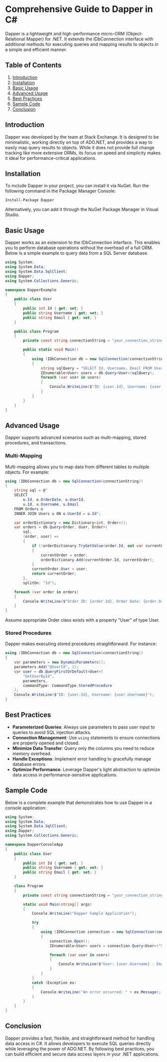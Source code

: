 <!-- nao7sep | o3-mini-high | 2025-03-31T03:00:06Z -->

# Comprehensive Guide to Dapper in C#

Dapper is a lightweight and high-performance micro-ORM (Object-Relational Mapper) for .NET. It extends the IDbConnection interface with additional methods for executing queries and mapping results to objects in a simple and efficient manner.

## Table of Contents

1. [Introduction](#introduction)
2. [Installation](#installation)
3. [Basic Usage](#basic-usage)
4. [Advanced Usage](#advanced-usage)
5. [Best Practices](#best-practices)
6. [Sample Code](#sample-code)
7. [Conclusion](#conclusion)

## Introduction

Dapper was developed by the team at Stack Exchange. It is designed to be minimalistic, working directly on top of ADO.NET, and provides a way to easily map query results to objects. While it does not provide full change tracking like more extensive ORMs, its focus on speed and simplicity makes it ideal for performance-critical applications.

## Installation

To include Dapper in your project, you can install it via NuGet. Run the following command in the Package Manager Console:

```shell
Install-Package Dapper
```

Alternatively, you can add it through the NuGet Package Manager in Visual Studio.

## Basic Usage

Dapper works as an extension to the IDbConnection interface. This enables you to perform database operations without the overhead of a full ORM. Below is a simple example to query data from a SQL Server database.

```csharp
using System;
using System.Data;
using System.Data.SqlClient;
using Dapper;
using System.Collections.Generic;

namespace DapperExample
{
    public class User
    {
        public int Id { get; set; }
        public string Username { get; set; }
        public string Email { get; set; }
    }

    public class Program
    {
        private const string connectionString = "your_connection_string_here";

        public static void Main()
        {
            using (IDbConnection db = new SqlConnection(connectionString))
            {
                string sqlQuery = "SELECT Id, Username, Email FROM Users";
                IEnumerable<User> users = db.Query<User>(sqlQuery);
                foreach (var user in users)
                {
                    Console.WriteLine($"ID: {user.Id}, Username: {user.Username}, Email: {user.Email}");
                }
            }
        }
    }
}
```

## Advanced Usage

Dapper supports advanced scenarios such as multi-mapping, stored procedures, and transactions.

### Multi-Mapping

Multi-mapping allows you to map data from different tables to multiple objects. For example:

```csharp
using (IDbConnection db = new SqlConnection(connectionString))
{
    string sql = @"
    SELECT
        o.Id, o.OrderDate, o.UserId,
        u.Id, u.Username, u.Email
    FROM Orders o
    INNER JOIN Users u ON o.UserId = u.Id";

    var orderDictionary = new Dictionary<int, Order>();
    var orders = db.Query<Order, User, Order>(
        sql,
        (order, user) =>
        {
            if (!orderDictionary.TryGetValue(order.Id, out var currentOrder))
            {
                currentOrder = order;
                orderDictionary.Add(currentOrder.Id, currentOrder);
            }
            currentOrder.User = user;
            return currentOrder;
        },
        splitOn: "Id");

    foreach (var order in orders)
    {
        Console.WriteLine($"Order ID: {order.Id}, Order Date: {order.OrderDate}, User: {order.User.Username}");
    }
}
```

Assume appropriate Order class exists with a property "User" of type User.

### Stored Procedures

Dapper makes executing stored procedures straightforward. For instance:

```csharp
using (IDbConnection db = new SqlConnection(connectionString))
{
    var parameters = new DynamicParameters();
    parameters.Add("@UserId", 1);
    var user = db.QueryFirstOrDefault<User>(
        "GetUserById",
        parameters,
        commandType: CommandType.StoredProcedure
    );
    Console.WriteLine($"ID: {user.Id}, Username: {user.Username}");
}
```

## Best Practices

- **Parameterized Queries**: Always use parameters to pass user input to queries to avoid SQL injection attacks.
- **Connection Management**: Use `using` statements to ensure connections are properly opened and closed.
- **Minimize Data Transfer**: Query only the columns you need to reduce memory overhead.
- **Handle Exceptions**: Implement error handling to gracefully manage database errors.
- **Optimize Performance**: Leverage Dapper's light abstraction to optimize data access in performance-sensitive applications.

## Sample Code

Below is a complete example that demonstrates how to use Dapper in a console application:

```csharp
using System;
using System.Data;
using System.Data.SqlClient;
using Dapper;
using System.Collections.Generic;

namespace DapperConsoleApp
{
    public class User
    {
        public int Id { get; set; }
        public string Username { get; set; }
        public string Email { get; set; }
    }

    class Program
    {
        private const string connectionString = "your_connection_string_here";

        static void Main(string[] args)
        {
            Console.WriteLine("Dapper Sample Application");

            try
            {
                using (IDbConnection connection = new SqlConnection(connectionString))
                {
                    connection.Open();
                    IEnumerable<User> users = connection.Query<User>("SELECT Id, Username, Email FROM Users");

                    foreach (var user in users)
                    {
                        Console.WriteLine($"User: {user.Username} - Email: {user.Email}");
                    }
                }
            }
            catch (Exception ex)
            {
                Console.WriteLine("An error occurred: " + ex.Message);
            }
        }
    }
}
```

## Conclusion

Dapper provides a fast, flexible, and straightforward method for handling data access in C#. It allows developers to execute SQL queries directly while leveraging the power of ADO.NET. By following best practices, you can build efficient and secure data access layers in your .NET applications.
